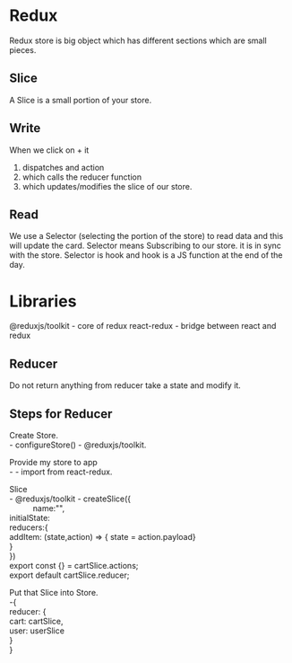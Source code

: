 # Redux
Redux store is big object which has different sections which are small pieces.

## Slice
A Slice is a small portion of your store.

## Write
When we click on + it 
1.  dispatches and action 
2.  which calls the reducer function 
3.  which updates/modifies the slice of our store.

## Read
We use a Selector (selecting the portion of the store) to read data and this will update the card.
Selector means Subscribing to our store. it is in sync with the store.
Selector is hook and hook is a JS function at the end of the day.

# Libraries

@reduxjs/toolkit - core of redux
react-redux - bridge between react and redux

## Reducer

Do not return anything from reducer take a state and modify it.


## Steps for Reducer
Create Store.  
    -   configureStore() - @reduxjs/toolkit.  

Provide my store to app  
    -   <Provider store = {store}> - import from react-redux.

Slice  
    - @reduxjs/toolkit -   createSlice({  
&emsp;&emsp;&emsp;name:"",  
            initialState:  
            reducers:{  
                addItem: (state,action) => { state = action.payload}  
            }  
        })  
    export const {} = cartSlice.actions;  
    export default cartSlice.reducer;    

Put that Slice into Store.  
    -{  
        reducer: {  
            cart: cartSlice,  
            user: userSlice  
        }  
    }  